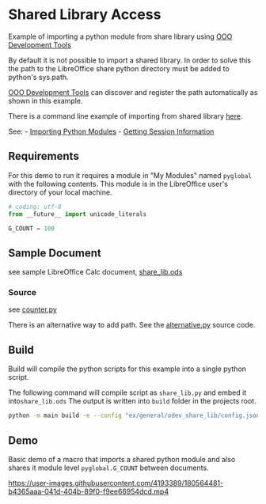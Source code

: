 # Shared Library Access

Example of importing a python module from share library using [OOO Development Tools]

By default it is not possible to import a shared library.
In order to solve this the path to the LibreOffice share python directory
must be added to python's sys.path.

[OOO Development Tools] can discover and register the path automatically as shown in this example.

There is a command line example of importing from shared library [here](../../auto/general/odev_share_lib/).

See:
    - [Importing Python Modules]
    - [Getting Session Information]

## Requirements

For this demo to run it requires a module in "My Modules" named `pyglobal` with the following contents.
This module is in the LibreOffice user's directory of your local machine.

```py
# coding: utf-8
from __future__ import unicode_literals

G_COUNT = 100
```

## Sample Document

see sample LibreOffice Calc document, [share_lib.ods](share_lib.ods)

### Source

see [counter.py](./counter.py)

There is an alternative way to add path. See the [alternative.py](./alternative.py) source code.

## Build

Build will compile the python scripts for this example into a single python script.

The following command will compile script as `share_lib.py` and embed it into`share_lib.ods`
The output is written into `build` folder in the projects root.

```sh
python -m main build -e --config "ex/general/odev_share_lib/config.json" --embed-src "ex/general/odev_share_lib/share_lib.ods"
```

## Demo

Basic demo of a macro that imports a shared python module and also shares it module level `pyglobal.G_COUNT` between documents.

https://user-images.githubusercontent.com/4193389/180564481-b4365aaa-041d-404b-89f0-f9ee66954dcd.mp4

[OOO Development Tools]: https://python-ooo-dev-tools.readthedocs.io/en/latest/
[Importing Python Modules]: https://help.libreoffice.org/latest/lo/text/sbasic/python/python_import.html
[Getting Session Information]: https://help.libreoffice.org/latest/lo/text/sbasic/python/python_session.html
